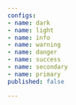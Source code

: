 ```yaml
---
configs:
- name: dark
- name: light
- name: info
- name: warning
- name: danger
- name: success
- name: secondary
- name: primary
published: false

---
```

